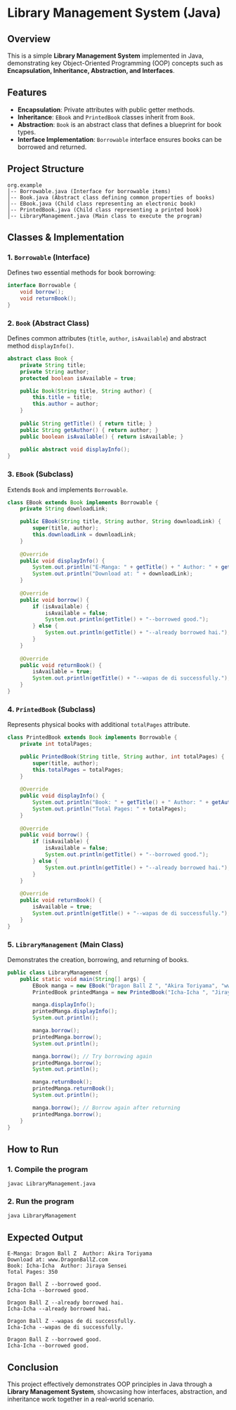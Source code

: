 # Library Management System (Java)

## Overview
This is a simple **Library Management System** implemented in Java, demonstrating key Object-Oriented Programming (OOP) concepts such as **Encapsulation, Inheritance, Abstraction, and Interfaces**.

## Features
- **Encapsulation**: Private attributes with public getter methods.
- **Inheritance**: `EBook` and `PrintedBook` classes inherit from `Book`.
- **Abstraction**: `Book` is an abstract class that defines a blueprint for book types.
- **Interface Implementation**: `Borrowable` interface ensures books can be borrowed and returned.

## Project Structure
```
org.example
│-- Borrowable.java (Interface for borrowable items)
│-- Book.java (Abstract class defining common properties of books)
│-- EBook.java (Child class representing an electronic book)
│-- PrintedBook.java (Child class representing a printed book)
│-- LibraryManagement.java (Main class to execute the program)
```

## Classes & Implementation

### 1. `Borrowable` (Interface)
Defines two essential methods for book borrowing:
```java
interface Borrowable {
    void borrow();
    void returnBook();
}
```

### 2. `Book` (Abstract Class)
Defines common attributes (`title`, `author`, `isAvailable`) and abstract method `displayInfo()`.
```java
abstract class Book {
    private String title;
    private String author;
    protected boolean isAvailable = true;

    public Book(String title, String author) {
        this.title = title;
        this.author = author;
    }
    
    public String getTitle() { return title; }
    public String getAuthor() { return author; }
    public boolean isAvailable() { return isAvailable; }
    
    public abstract void displayInfo();
}
```

### 3. `EBook` (Subclass)
Extends `Book` and implements `Borrowable`.
```java
class EBook extends Book implements Borrowable {
    private String downloadLink;

    public EBook(String title, String author, String downloadLink) {
        super(title, author);
        this.downloadLink = downloadLink;
    }
    
    @Override
    public void displayInfo() {
        System.out.println("E-Manga: " + getTitle() + " Author: " + getAuthor());
        System.out.println("Download at: " + downloadLink);
    }
    
    @Override
    public void borrow() {
        if (isAvailable) {
            isAvailable = false;
            System.out.println(getTitle() + "--borrowed good.");
        } else {
            System.out.println(getTitle() + "--already borrowed hai.");
        }
    }
    
    @Override
    public void returnBook() {
        isAvailable = true;
        System.out.println(getTitle() + "--wapas de di successfully.");
    }
}
```

### 4. `PrintedBook` (Subclass)
Represents physical books with additional `totalPages` attribute.
```java
class PrintedBook extends Book implements Borrowable {
    private int totalPages;

    public PrintedBook(String title, String author, int totalPages) {
        super(title, author);
        this.totalPages = totalPages;
    }
    
    @Override
    public void displayInfo() {
        System.out.println("Book: " + getTitle() + " Author: " + getAuthor());
        System.out.println("Total Pages: " + totalPages);
    }
    
    @Override
    public void borrow() {
        if (isAvailable) {
            isAvailable = false;
            System.out.println(getTitle() + "--borrowed good.");
        } else {
            System.out.println(getTitle() + "--already borrowed hai.");
        }
    }
    
    @Override
    public void returnBook() {
        isAvailable = true;
        System.out.println(getTitle() + "--wapas de di successfully.");
    }
}
```

### 5. `LibraryManagement` (Main Class)
Demonstrates the creation, borrowing, and returning of books.
```java
public class LibraryManagement {
    public static void main(String[] args) {
        EBook manga = new EBook("Dragon Ball Z ", "Akira Toriyama", "www.DragonBallZ.com");
        PrintedBook printedManga = new PrintedBook("Icha-Icha ", "Jiraya Sensei", 350);

        manga.displayInfo();
        printedManga.displayInfo();
        System.out.println();

        manga.borrow();
        printedManga.borrow();
        System.out.println();

        manga.borrow(); // Try borrowing again
        printedManga.borrow();
        System.out.println();

        manga.returnBook();
        printedManga.returnBook();
        System.out.println();

        manga.borrow(); // Borrow again after returning
        printedManga.borrow();
    }
}
```

## How to Run
### 1. Compile the program
```
javac LibraryManagement.java
```
### 2. Run the program
```
java LibraryManagement
```

## Expected Output
```
E-Manga: Dragon Ball Z  Author: Akira Toriyama
Download at: www.DragonBallZ.com
Book: Icha-Icha  Author: Jiraya Sensei
Total Pages: 350

Dragon Ball Z --borrowed good.
Icha-Icha --borrowed good.

Dragon Ball Z --already borrowed hai.
Icha-Icha --already borrowed hai.

Dragon Ball Z --wapas de di successfully.
Icha-Icha --wapas de di successfully.

Dragon Ball Z --borrowed good.
Icha-Icha --borrowed good.
```

## Conclusion
This project effectively demonstrates OOP principles in Java through a **Library Management System**, showcasing how interfaces, abstraction, and inheritance work together in a real-world scenario.

